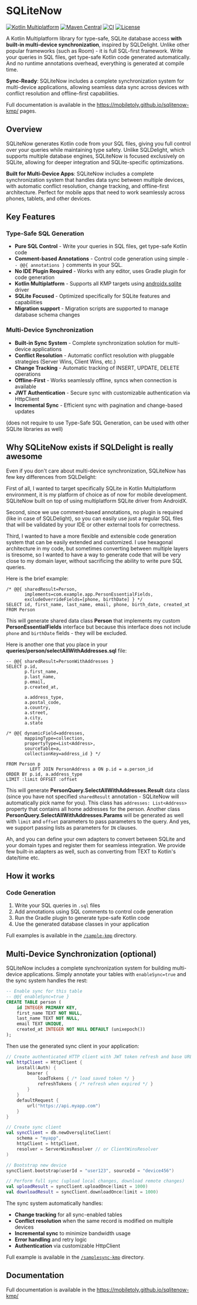 # SQLiteNow

[![Kotlin Multiplatform](https://img.shields.io/badge/Kotlin-Multiplatform-blue?logo=kotlin)](https://kotlinlang.org/docs/multiplatform.html)
[![Maven Central](https://img.shields.io/maven-central/v/dev.goquick.sqlitenow/dev.goquick.sqlitenow.gradle.plugin?logo=apache-maven&label=Maven%20Central)](https://central.sonatype.com/artifact/dev.goquick.sqlitenow/dev.goquick.sqlitenow.gradle.plugin)
[![CI](https://img.shields.io/github/actions/workflow/status/mobiletoly/sqlitenow-kmp/gradle.yml?branch=main&logo=github&label=CI)](https://github.com/mobiletoly/sqlitenow-kmp/actions/workflows/gradle.yml)
[![License](https://img.shields.io/github/license/mobiletoly/sqlitenow-kmp?logo=apache&label=License)](LICENSE)

A Kotlin Multiplatform library for type-safe, SQLite database access **with built-in multi-device synchronization**,
inspired by SQLDelight. Unlike other popular frameworks (such as Room) - it is full SQL-first
framework. Write your queries in SQL files, get type-safe Kotlin code generated automatically.
And no runtime annotations overhead, everything is generated at compile time.

**Sync-Ready**: SQLiteNow includes a complete synchronization system for multi-device applications,
allowing seamless data sync across devices with conflict resolution and offline-first capabilities.

Full documentation is available in the https://mobiletoly.github.io/sqlitenow-kmp/ pages.

## Overview

SQLiteNow generates Kotlin code from your SQL files, giving you full control over your queries while
maintaining type safety. Unlike SQLDelight, which supports multiple database engines, SQLiteNow is
focused exclusively on SQLite, allowing for deeper integration and SQLite-specific optimizations.

**Built for Multi-Device Apps**: SQLiteNow includes a complete synchronization system that handles
data sync between multiple devices, with automatic conflict resolution, change tracking, and
offline-first architecture. Perfect for mobile apps that need to work seamlessly across phones,
tablets, and other devices.

## Key Features

### Type-Safe SQL Generation
- **Pure SQL Control** - Write your queries in SQL files, get type-safe Kotlin code
- **Comment-based Annotations** - Control code generation using simple `-- @@{ annotations }`
  comments in your SQL.
- **No IDE Plugin Required** - Works with any editor, uses Gradle plugin for code generation
- **Kotlin Multiplatform** - Supports all KMP targets
  using [androidx.sqlite](https://developer.android.com/kotlin/multiplatform/sqlite) driver
- **SQLite Focused** - Optimized specifically for SQLite features and capabilities
- **Migration support** - Migration scripts are supported to manage database schema changes

### Multi-Device Synchronization
- **Built-in Sync System** - Complete synchronization solution for multi-device applications
- **Conflict Resolution** - Automatic conflict resolution with pluggable strategies (Server Wins, Client Wins, etc.)
- **Change Tracking** - Automatic tracking of INSERT, UPDATE, DELETE operations
- **Offline-First** - Works seamlessly offline, syncs when connection is available
- **JWT Authentication** - Secure sync with customizable authentication via HttpClient
- **Incremental Sync** - Efficient sync with pagination and change-based updates

(does not require to use Type-Safe SQL Generation, can be used with other SQLite libraries as well)

## Why SQLiteNow exists if SQLDelight is really awesome

Even if you don't care about multi-device synchronization, SQLiteNow has few key differences
from SQLDelight:

First of all, I wanted to target specifically SQLite in Kotlin Multiplatform environment, it is my
platform of choice as of now for mobile development. SQLiteNow built on top of using multiplatform
SQLite driver from AndroidX.

Second, since we use comment-based annotations, no plugin is required (like in case of SQLDelight),
so you can easily use just a regular SQL files that will be validated by your IDE or other external
tools for correctness.

Third, I wanted to have a more flexible and extensible code generation system that can be easily
extended and customized. I use hexagonal architecture in my code, but sometimes converting between
multiple layers is tiresome, so I wanted to have a way to generate code that will be very close
to my domain layer, without sacrificing the ability to write pure SQL queries.

Here is the brief example:

```sqlite
/* @@{ sharedResult=Person,
       implements=com.example.app.PersonEssentialFields,
       excludeOverrideFields=[phone, birthDate] } */
SELECT id, first_name, last_name, email, phone, birth_date, created_at
FROM Person
```

This will generate shared data class **Person** that implements my custom
**PersonEssentialFields** interface but because this interface does not include `phone` and
`birthDate` fields - they will be excluded.

Here is another one that you place in your **queries/person/selectAllWithAddresses.sql** file:

```sqlite
-- @@{ sharedResult=PersonWithAddresses }
SELECT p.id,
       p.first_name,
       p.last_name,
       p.email,
       p.created_at,

       a.address_type,
       a.postal_code,
       a.country,
       a.street,
       a.city,
       a.state

/* @@{ dynamicField=addresses,
       mappingType=collection,
       propertyType=List<Address>,
       sourceTable=a,
       collectionKey=address_id } */

FROM Person p
         LEFT JOIN PersonAddress a ON p.id = a.person_id
ORDER BY p.id, a.address_type
LIMIT :limit OFFSET :offset
```

This will generate **PersonQuery.SelectAllWithAddresses.Result** data class (since you
have not specified `sharedResult` annotation - SQLiteNow will automatically pick name
for you). This class has `addresses: List<Address>` property that contains all home
addresses for the person. Another class **PersonQuery.SelectAllWithAddresses.Params** will be
generated as well with `limit` and `offset` parameters to pass parameters to the query.
And yes, we support passing lists as parameters for `IN` clauses.

Ah, and you can define your own adapters to convert between SQLite and your domain types
and register them for seamless integration. We provide few built-in adapters as well,
such as converting from TEXT to Kotlin's date/time etc.

## How it works

### Code Generation
1. Write your SQL queries in `.sql` files
2. Add annotations using SQL comments to control code generation
3. Run the Gradle plugin to generate type-safe Kotlin code
4. Use the generated database classes in your application

Full examples is available in the [`/sample-kmp`](./sample-kmp) directory.

## Multi-Device Synchronization (optional)

SQLiteNow includes a complete synchronization system for building multi-device applications.
Simply annotate your tables with `enableSync=true` and the sync system handles the rest:

```sql
-- Enable sync for this table
-- @@{ enableSync=true }
CREATE TABLE person (
    id INTEGER PRIMARY KEY,
    first_name TEXT NOT NULL,
    last_name TEXT NOT NULL,
    email TEXT UNIQUE,
    created_at INTEGER NOT NULL DEFAULT (unixepoch())
);
```

Then use the generated sync client in your application:

```kotlin
// Create authenticated HTTP client with JWT token refresh and base URL
val httpClient = HttpClient {
    install(Auth) {
        bearer {
            loadTokens { /* load saved token */ }
            refreshTokens { /* refresh when expired */ }
        }
    }
    defaultRequest {
        url("https://api.myapp.com")
    }
}

// Create sync client
val syncClient = db.newOversqliteClient(
    schema = "myapp",
    httpClient = httpClient,
    resolver = ServerWinsResolver // or ClientWinsResolver
)

// Bootstrap new device
syncClient.bootstrap(userId = "user123", sourceId = "device456")

// Perform full sync (upload local changes, download remote changes)
val uploadResult = syncClient.uploadOnce(limit = 1000)
val downloadResult = syncClient.downloadOnce(limit = 1000)
```

The sync system automatically handles:
- **Change tracking** for all sync-enabled tables
- **Conflict resolution** when the same record is modified on multiple devices
- **Incremental sync** to minimize bandwidth usage
- **Error handling** and retry logic
- **Authentication** via customizable HttpClient

Full example is available in the [`/samplesync-kmp`](./samplesync-kmp) directory.

## Documentation

Full documentation is available in the https://mobiletoly.github.io/sqlitenow-kmp/
